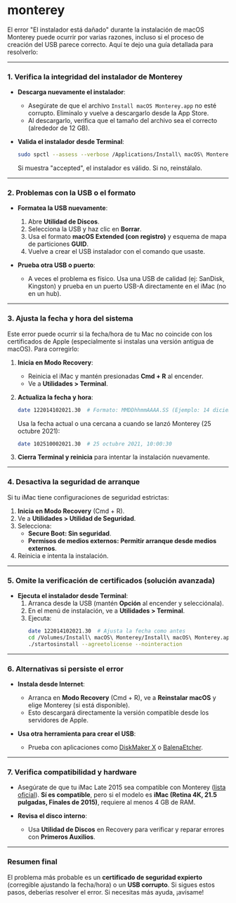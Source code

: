 # monterey

El error "El instalador está dañado" durante la instalación de macOS Monterey puede ocurrir por varias razones, incluso si el proceso de creación del USB parece correcto. Aquí te dejo una guía detallada para resolverlo:

---

### **1. Verifica la integridad del instalador de Monterey**
- **Descarga nuevamente el instalador**: 
  - Asegúrate de que el archivo `Install macOS Monterey.app` no esté corrupto. Elimínalo y vuelve a descargarlo desde la App Store.
  - Al descargarlo, verifica que el tamaño del archivo sea el correcto (alrededor de 12 GB).

- **Valida el instalador desde Terminal**:
  ```bash
  sudo spctl --assess --verbose /Applications/Install\ macOS\ Monterey.app
  ```
  Si muestra "accepted", el instalador es válido. Si no, reinstálalo.

---

### **2. Problemas con la USB o el formato**
- **Formatea la USB nuevamente**:
  1. Abre **Utilidad de Discos**.
  2. Selecciona la USB y haz clic en **Borrar**.
  3. Usa el formato **macOS Extended (con registro)** y esquema de mapa de particiones **GUID**.
  4. Vuelve a crear el USB instalador con el comando que usaste.

- **Prueba otra USB o puerto**:
  - A veces el problema es físico. Usa una USB de calidad (ej: SanDisk, Kingston) y prueba en un puerto USB-A directamente en el iMac (no en un hub).

---

### **3. Ajusta la fecha y hora del sistema**
Este error puede ocurrir si la fecha/hora de tu Mac no coincide con los certificados de Apple (especialmente si instalas una versión antigua de macOS). Para corregirlo:

1. **Inicia en Modo Recovery**:
   - Reinicia el iMac y mantén presionadas **Cmd + R** al encender.
   - Ve a **Utilidades > Terminal**.

2. **Actualiza la fecha y hora**:
   ```bash
   date 122014102021.30  # Formato: MMDDhhmmAAAA.SS (Ejemplo: 14 diciembre 2021, 10:30:30)
   ```
   Usa la fecha actual o una cercana a cuando se lanzó Monterey (25 octubre 2021):
   ```bash
   date 102510002021.30  # 25 octubre 2021, 10:00:30
   ```

3. **Cierra Terminal y reinicia** para intentar la instalación nuevamente.

---

### **4. Desactiva la seguridad de arranque**
Si tu iMac tiene configuraciones de seguridad estrictas:

1. **Inicia en Modo Recovery** (Cmd + R).
2. Ve a **Utilidades > Utilidad de Seguridad**.
3. Selecciona:
   - **Secure Boot: Sin seguridad**.
   - **Permisos de medios externos: Permitir arranque desde medios externos**.
4. Reinicia e intenta la instalación.

---

### **5. Omite la verificación de certificados (solución avanzada)**
- **Ejecuta el instalador desde Terminal**:
  1. Arranca desde la USB (mantén **Opción** al encender y selecciónala).
  2. En el menú de instalación, ve a **Utilidades > Terminal**.
  3. Ejecuta:
     ```bash
     date 122014102021.30  # Ajusta la fecha como antes
     cd /Volumes/Install\ macOS\ Monterey/Install\ macOS\ Monterey.app/Contents/Resources
     ./startosinstall --agreetolicense --nointeraction
     ```

---

### **6. Alternativas si persiste el error**
- **Instala desde Internet**:
  - Arranca en **Modo Recovery** (Cmd + R), ve a **Reinstalar macOS** y elige Monterey (si está disponible).
  - Esto descargará directamente la versión compatible desde los servidores de Apple.

- **Usa otra herramienta para crear el USB**:
  - Prueba con aplicaciones como [DiskMaker X](https://diskmakerx.com) o [BalenaEtcher](https://www.balena.io/etcher/).

---

### **7. Verifica compatibilidad y hardware**
- Asegúrate de que tu iMac Late 2015 sea compatible con Monterey ([lista oficial](https://es.wikipedia.org/wiki/MacOS_Monterey)). **Sí es compatible**, pero si el modelo es **iMac (Retina 4K, 21.5 pulgadas, Finales de 2015)**, requiere al menos 4 GB de RAM.

- **Revisa el disco interno**:
  - Usa **Utilidad de Discos** en Recovery para verificar y reparar errores con **Primeros Auxilios**.

---

### **Resumen final**
El problema más probable es un **certificado de seguridad expierto** (corregible ajustando la fecha/hora) o un **USB corrupto**. Si sigues estos pasos, deberías resolver el error. Si necesitas más ayuda, ¡avísame!
